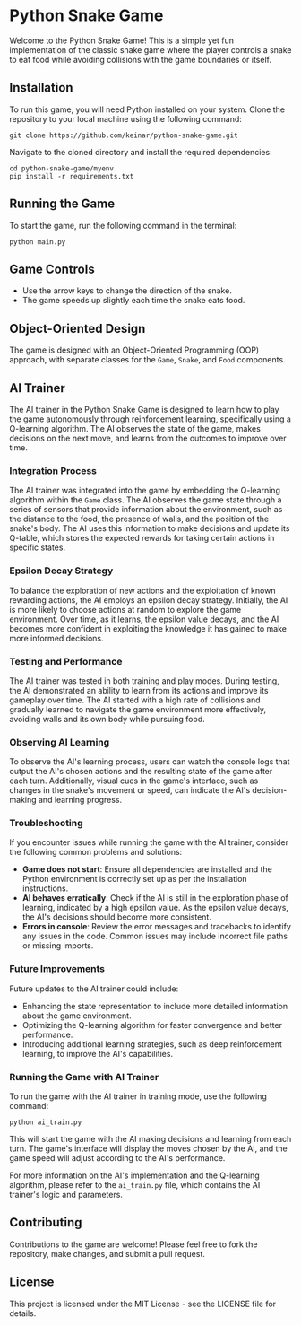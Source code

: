 # Python Snake Game

Welcome to the Python Snake Game! This is a simple yet fun implementation of the classic snake game where the player controls a snake to eat food while avoiding collisions with the game boundaries or itself.

## Installation

To run this game, you will need Python installed on your system. Clone the repository to your local machine using the following command:

```
git clone https://github.com/keinar/python-snake-game.git
```

Navigate to the cloned directory and install the required dependencies:

```
cd python-snake-game/myenv
pip install -r requirements.txt
```

## Running the Game

To start the game, run the following command in the terminal:

```
python main.py
```

## Game Controls

- Use the arrow keys to change the direction of the snake.
- The game speeds up slightly each time the snake eats food.

## Object-Oriented Design

The game is designed with an Object-Oriented Programming (OOP) approach, with separate classes for the `Game`, `Snake`, and `Food` components.

## AI Trainer

The AI trainer in the Python Snake Game is designed to learn how to play the game autonomously through reinforcement learning, specifically using a Q-learning algorithm. The AI observes the state of the game, makes decisions on the next move, and learns from the outcomes to improve over time.

### Integration Process

The AI trainer was integrated into the game by embedding the Q-learning algorithm within the `Game` class. The AI observes the game state through a series of sensors that provide information about the environment, such as the distance to the food, the presence of walls, and the position of the snake's body. The AI uses this information to make decisions and update its Q-table, which stores the expected rewards for taking certain actions in specific states.

### Epsilon Decay Strategy

To balance the exploration of new actions and the exploitation of known rewarding actions, the AI employs an epsilon decay strategy. Initially, the AI is more likely to choose actions at random to explore the game environment. Over time, as it learns, the epsilon value decays, and the AI becomes more confident in exploiting the knowledge it has gained to make more informed decisions.

### Testing and Performance

The AI trainer was tested in both training and play modes. During testing, the AI demonstrated an ability to learn from its actions and improve its gameplay over time. The AI started with a high rate of collisions and gradually learned to navigate the game environment more effectively, avoiding walls and its own body while pursuing food.

### Observing AI Learning

To observe the AI's learning process, users can watch the console logs that output the AI's chosen actions and the resulting state of the game after each turn. Additionally, visual cues in the game's interface, such as changes in the snake's movement or speed, can indicate the AI's decision-making and learning progress.

### Troubleshooting

If you encounter issues while running the game with the AI trainer, consider the following common problems and solutions:

- **Game does not start**: Ensure all dependencies are installed and the Python environment is correctly set up as per the installation instructions.
- **AI behaves erratically**: Check if the AI is still in the exploration phase of learning, indicated by a high epsilon value. As the epsilon value decays, the AI's decisions should become more consistent.
- **Errors in console**: Review the error messages and tracebacks to identify any issues in the code. Common issues may include incorrect file paths or missing imports.

### Future Improvements

Future updates to the AI trainer could include:

- Enhancing the state representation to include more detailed information about the game environment.
- Optimizing the Q-learning algorithm for faster convergence and better performance.
- Introducing additional learning strategies, such as deep reinforcement learning, to improve the AI's capabilities.

### Running the Game with AI Trainer

To run the game with the AI trainer in training mode, use the following command:

```
python ai_train.py
```

This will start the game with the AI making decisions and learning from each turn. The game's interface will display the moves chosen by the AI, and the game speed will adjust according to the AI's performance.

For more information on the AI's implementation and the Q-learning algorithm, please refer to the `ai_train.py` file, which contains the AI trainer's logic and parameters.

## Contributing

Contributions to the game are welcome! Please feel free to fork the repository, make changes, and submit a pull request.

## License

This project is licensed under the MIT License - see the LICENSE file for details.
